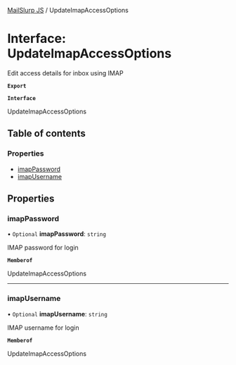 [MailSlurp JS](../README.md) / UpdateImapAccessOptions

# Interface: UpdateImapAccessOptions

Edit access details for inbox using IMAP

**`Export`**

**`Interface`**

UpdateImapAccessOptions

## Table of contents

### Properties

- [imapPassword](UpdateImapAccessOptions.md#imappassword)
- [imapUsername](UpdateImapAccessOptions.md#imapusername)

## Properties

### imapPassword

• `Optional` **imapPassword**: `string`

IMAP password for login

**`Memberof`**

UpdateImapAccessOptions

___

### imapUsername

• `Optional` **imapUsername**: `string`

IMAP username for login

**`Memberof`**

UpdateImapAccessOptions

